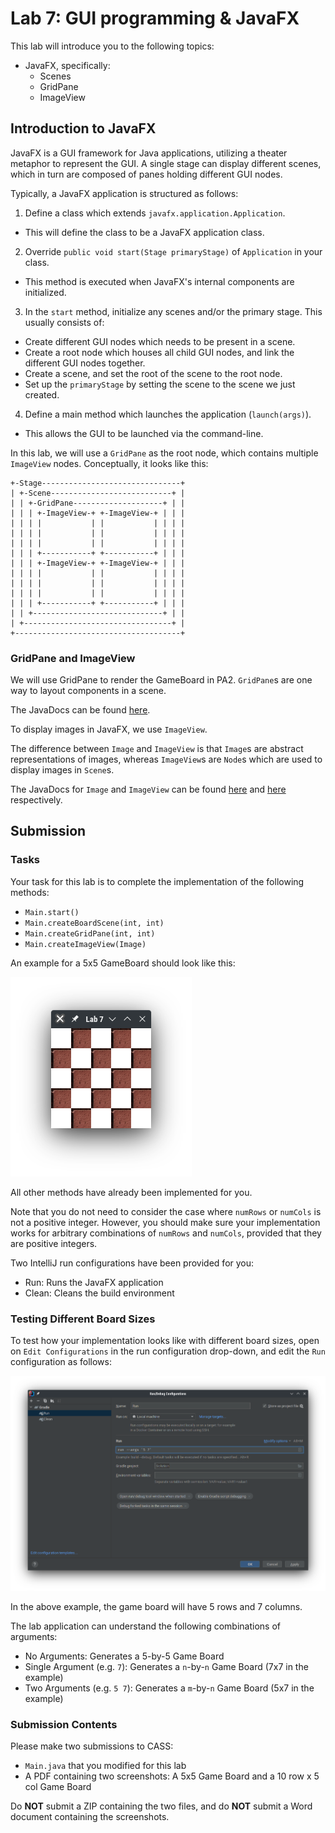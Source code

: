 # Lab 7: GUI programming & JavaFX

This lab will introduce you to the following topics:

- JavaFX, specifically:
  - Scenes
  - GridPane
  - ImageView

## Introduction to JavaFX

JavaFX is a GUI framework for Java applications, utilizing a theater metaphor to represent the GUI. A single stage can
display different scenes, which in turn are composed of panes holding different GUI nodes.

Typically, a JavaFX application is structured as follows:

1. Define a class which extends `javafx.application.Application`.
  - This will define the class to be a JavaFX application class.
2. Override `public void start(Stage primaryStage)` of `Application` in your class.
  - This method is executed when JavaFX's internal components are initialized.
3. In the `start` method, initialize any scenes and/or the primary stage. This usually consists of:
  - Create different GUI nodes which needs to be present in a scene.
  - Create a root node which houses all child GUI nodes, and link the different GUI nodes together.
  - Create a scene, and set the root of the scene to the root node.
  - Set up the `primaryStage` by setting the scene to the scene we just created.
4. Define a main method which launches the application (`launch(args)`).
  - This allows the GUI to be launched via the command-line.

In this lab, we will use a `GridPane` as the root node, which contains multiple `ImageView` nodes. Conceptually, it 
looks like this:

```
+-Stage-------------------------------+
| +-Scene---------------------------+ |
| | +-GridPane--------------------+ | |
| | | +-ImageView-+ +-ImageView-+ | | |
| | | |           | |           | | | |
| | | |           | |           | | | |
| | | |           | |           | | | |
| | | +-----------+ +-----------+ | | |
| | | +-ImageView-+ +-ImageView-+ | | |
| | | |           | |           | | | |
| | | |           | |           | | | |
| | | |           | |           | | | |
| | | +-----------+ +-----------+ | | |
| | +-----------------------------+ | |
| +---------------------------------+ |
+-------------------------------------+
```

### GridPane and ImageView

We will use GridPane to render the GameBoard in PA2. `GridPane`s are one way to layout components in a scene.

The JavaDocs can be found [here](https://openjfx.io/javadoc/17/javafx.graphics/javafx/scene/layout/GridPane.html).

To display images in JavaFX, we use `ImageView`. 

The difference between `Image` and `ImageView` is that `Image`s are abstract representations of images, whereas 
`ImageView`s are `Node`s which are used to display images in `Scene`s.

The JavaDocs for `Image` and `ImageView` can be found 
[here](https://openjfx.io/javadoc/17/javafx.graphics/javafx/scene/image/Image.html) and 
[here](https://openjfx.io/javadoc/17/javafx.graphics/javafx/scene/image/ImageView.html) respectively.

## Submission

### Tasks

Your task for this lab is to complete the implementation of the following methods:

- `Main.start()`
- `Main.createBoardScene(int, int)`
- `Main.createGridPane(int, int)`
- `Main.createImageView(Image)`

An example for a 5x5 GameBoard should look like this:

![](images/demo.png)

All other methods have already been implemented for you. 

Note that you do not need to consider the case where `numRows` or `numCols` is not a positive integer. However, you 
should make sure your implementation works for arbitrary combinations of `numRows` and `numCols`, provided that they 
are positive integers.

Two IntelliJ run configurations have been provided for you:

- Run: Runs the JavaFX application
- Clean: Cleans the build environment

### Testing Different Board Sizes

To test how your implementation looks like with different board sizes, open on `Edit Configurations` in the run 
configuration drop-down, and edit the `Run` configuration as follows:

![](images/run-config.png)

In the above example, the game board will have 5 rows and 7 columns.

The lab application can understand the following combinations of arguments:

- No Arguments: Generates a 5-by-5 Game Board
- Single Argument (e.g. `7`): Generates a `n`-by-`n` Game Board (7x7 in the example)
- Two Arguments (e.g. `5 7`): Generates a `m`-by-`n` Game Board (5x7 in the example)

### Submission Contents

Please make two submissions to CASS:

- `Main.java` that you modified for this lab
- A PDF containing two screenshots: A 5x5 Game Board and a 10 row x 5 col Game Board

Do **NOT** submit a ZIP containing the two files, and do **NOT** submit a Word document containing the screenshots.
